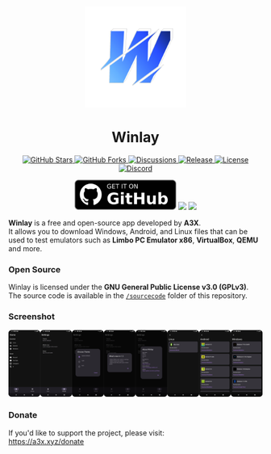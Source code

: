 <p align="center">
  <img src="https://raw.githubusercontent.com/a3x-xyz/Winlay/refs/heads/main/uploads/winlay.png" alt="Winlay Logo" width="200">
</p>

<h1 align="center"><b>Winlay</b></h1>

<p align="center">
  <a href="https://github.com/a3x-xyz/Winlay/stargazers">
    <img src="https://img.shields.io/github/stars/a3x-xyz/Winlay?style=flat&logo=github" alt="GitHub Stars">
  </a>
  <a href="https://github.com/a3x-xyz/Winlay/fork">
    <img src="https://img.shields.io/github/forks/a3x-xyz/Winlay?style=flat&logo=github" alt="GitHub Forks">
  </a>
  <a href="https://github.com/a3x-xyz/Winlay/discussions">
    <img src="https://img.shields.io/github/discussions/a3x-xyz/Winlay?label=Discussion&logo=github" alt="Discussions">
  </a>
  <a href="https://github.com/a3x-xyz/Winlay/releases/latest">
    <img src="https://img.shields.io/github/v/release/a3x-xyz/Winlay?label=Release&logo=github" alt="Release">
  </a>
  <a href="https://github.com/a3x-xyz/Winlay/blob/main/LICENSE">
    <img src="https://img.shields.io/github/license/a3x-xyz/Winlay?label=License&logo=gnu" alt="License">
  </a>
  <a href="https://discord.gg/GKmupvNpAd">
    <img src="https://img.shields.io/badge/Discord-Join%20Chat-5865F2?logo=discord&logoColor=white" alt="Discord">
  </a>
</p>
<p align="center">
  <a href="https://github.com/a3x-xyz/Winlay/releases"><img src="https://raw.githubusercontent.com/a3x-xyz/Winlay/refs/heads/main/uploads/getitongithub.png" height="60"></a>
  <a href="https://apps.obtainium.imranr.dev/redirect?r=obtainium://add/https://github.com/a3x-xyz/Winlay"><img src="https://raw.githubusercontent.com/ImranR98/Obtainium/main/assets/graphics/badge_obtainium.png" height="60"></a>
  <a href="https://gitlab.com/a3x-xyz/Winlay/-/releases"><img src="https://cdn4.iconfinder.com/data/icons/logos-and-brands/512/144_Gitlab_logo_logos-512.png" height="60"></a>
</p>

**Winlay** is a free and open-source app developed by **A3X**.  
It allows you to download Windows, Android, and Linux files that can be used to test emulators such as **Limbo PC Emulator x86**, **VirtualBox**, **QEMU** and more.

### Open Source

Winlay is licensed under the **GNU General Public License v3.0 (GPLv3)**.  
The source code is available in the [`/sourcecode`](https://github.com/a3x-xyz/Winlay/tree/main/sourcecode) folder of this repository.

### Screenshot

<p align="center">
  <img src="https://raw.githubusercontent.com/a3x-xyz/Winlay/refs/heads/main/uploads/screenshot.png" alt="screenshot">
</p>

### Donate
If you'd like to support the project, please visit:  
https://a3x.xyz/donate
